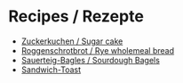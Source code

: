 # Recipes / Rezepte

* [Zuckerkuchen / Sugar cake](./Zuckerkuchen.md)
* [Roggenschrotbrot / Rye wholemeal bread](./Roggenschrot-und-Saaten-Brot.md)
* [Sauerteig-Bagles / Sourdough Bagels](./sourdough-bagels.md)
* [Sandwich-Toast](./sandwich-toast.md)
